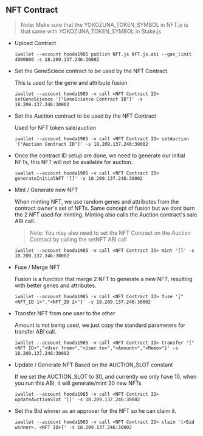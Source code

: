 ## NFT Contract

> Note: Make sure that the YOKOZUNA_TOKEN_SYMBOL in NFT.js is that same with YOKOZUNA_TOKEN_SYMBOL in Stake.js


* Upload Contract

    ```
    iwallet --account hooda1985 publish NFT.js NFT.js.abi --gas_limit 4000000 -s 18.209.137.246:30002
    ```

* Set the GeneSciece contract to be used by the NFT Contract.
    
    This is used for the gene and attribute fusion

    ```
    iwallet --account hooda1985 -v call <NFT Contract ID> setGeneScience '["GeneScience Contract ID"]' -s 18.209.137.246:30002
    ```


* Set the Auction contract to be used by the NFT Contract

    Used for NFT token sale/auction

    ```
    iwallet --account hooda1985 -v call <NFT Contract ID> setAuction '["Auction Contract ID"]' -s 18.209.137.246:30002
    ```


* Once the contract ID setup are done, we need to generate our initial NFTs, this NFT will not be available for auction.

    ```
    iwallet --account hooda1985 -v call <NFT Contract ID> generateInitialNFT '[]' -s 18.209.137.246:30002
    ```

* Mint / Generate new NFT

    When minting NFT, we use random genes and attributes  from the contract owner's set of NFTs. Same concept of fusion but we dont burn the 2 NFT used for minting. Minting also calls the Auction contract's sale ABI call.

    > Note: You may also need to set the NFT Contract on the Auction Contract by calling the setNFT ABI call

    ```
    iwallet --account hooda1985 -v call <NFT Contract ID> mint '[]' -s 18.209.137.246:30002
    ```

* Fuse / Merge NFT

    Fusion is a function that merge 2 NFT to generate a new NFT, resulting with better genes and attributes. 

    ```
    iwallet --account hooda1985 -v call <NFT Contract ID> fuse '["<NFT_ID 1>","<NFT_ID 2>"]' -s 18.209.137.246:30002
    ```


* Transfer NFT from one user to the other

    Amount is not being used, we just copy the standard parameters for transfer ABI call.

    ```
    iwallet --account hooda1985 -v call <NFT Contract ID> transfer '["<NFT ID>","<User from>","<User to>","<Amount>","<Memo>"]' -s 18.209.137.246:30002
    ```


* Update / Generate NFT Based on the AUCTION_SLOT constant

    If we set the AUCTION_SLOT to 30, and currently we only have 10, when you run this ABI, it will generate/mint 20 new NFTs

    ```
    iwallet --account hooda1985 -v call <NFT Contract ID> updateAuctionSlot '[]' -s 18.209.137.246:30002
    ```

* Set the Bid winner as an approver for the NFT so he can claim it.
    ```
    iwallet --account hooda1985 -v call <NFT Contract ID> claim '[<Bid winner>, <NFT ID>]' -s 18.209.137.246:30002
    ```
